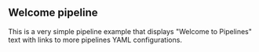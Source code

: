 ## Welcome pipeline

This is a very simple pipeline example that displays "Welcome to Pipelines" text with links to more pipelines YAML configurations.
